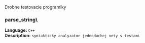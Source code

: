 Drobne testovacie programiky

### parse_string\
**Language:** `C++` <BR>
**Description:** `syntakticky analyzator jednoduchej vety s testami`
